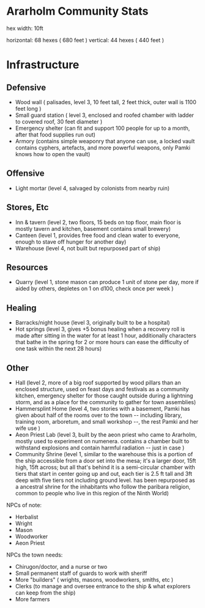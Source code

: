 Ararholm Community Stats
========================

hex width: 10ft 

horizontal: 68 hexes ( 680 feet )
vertical:   44 hexes ( 440 feet )

# Infrastructure

## Defensive

* Wood wall ( palisades, level 3, 10 feet tall, 2 feet thick, outer wall is 1100 feet long )
* Small guard station  ( level 3, enclosed and roofed chamber with ladder to
  covered roof, 30 feet diameter )
* Emergency shelter (can fit and support 100 people for up to a month, after
  that food supplies run out)
* Armory (contains simple weaponry that anyone can use, a locked vault contains
  cyphers, artefacts, and more powerful weapons, only Pamki knows how to open
  the vault)
  
## Offensive 

* Light mortar (level 4, salvaged by colonists from nearby ruin)

## Stores, Etc

* Inn & tavern (level 2, two floors, 15 beds on top floor, main floor is mostly
  tavern and kitchen, basement contains small brewery)
* Canteen (level 1, provides free food and clean water to everyone, enough to
  stave off hunger for another day)
* Warehouse (level 4, not built but repurposed part of ship)

## Resources 

* Quarry (level 1, stone mason can produce 1 unit of stone per day, more if
  aided by others, depletes on 1 on d100, check once per week )

## Healing

* Barracks/night house (level 3, originally built to be a hospital)
* Hot springs (level 3, gives +5 bonus healing when a recovery roll is made
  after sitting in the water for at least 1 hour, additionally characters that
  bathe in the spring for 2 or more hours can ease the difficulty of one task
  within the next 28 hours)

## Other

* Hall (level 2, more of a big roof supported by wood pillars than an enclosed
  structure, used on feast days and festivals as a community kitchen, emergency
  shelter for those caught outside during a lightning storm, and as a place for
  the community to gather for town assemblies)
* Hammersplint Home (level 4, two stories with a basement, Pamki has given about
  half of the rooms over to the town -- including library, training room,
  arboretum, and small workshop --, the rest Pamki and her wife use )
* Aeon Priest Lab (level 3, built by the aeon priest who came to Ararholm,
  mostly used to experiment on numenera. contains a chamber built to withstand
  explosions and contain harmful radiation -- just in case )
* Community Shrine (level 1, similar to the warehouse this is a portion of the
  ship accessible from a door set into the mesa; it's a larger door, 15ft high,
  15ft across; but all that's behind it is a semi-circular chamber with tiers
  that start in center going up and out, each tier is 2.5 ft tall and 3ft deep
  with five tiers not including ground level. has been repurposed as a ancestral
  shrine for the inhabitants who follow the paribara religion, common to people
  who live in this region of the Ninth World)


NPCs of note: 
* Herbalist 
* Wright 
* Mason
* Woodworker 
* Aeon Priest


NPCs the town needs:
* Chirugon/doctor, and a nurse or two
* Small permanent staff of guards to work with sheriff 
* More "builders" ( wrights, masons, woodworkers, smiths, etc )
* Clerks (to manage and oversee entrance to the ship & what explorers can keep
  from the ship)
* More farmers
